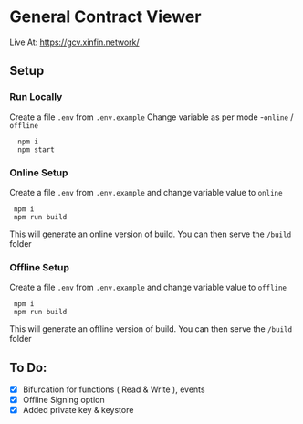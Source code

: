 # General Contract Viewer

Live At: https://gcv.xinfin.network/

## Setup

### Run Locally

Create a file `.env` from `.env.example` Change variable as per mode  -`online` / `offline`

```
  npm i 
  npm start
```

### Online Setup

 Create a file `.env` from `.env.example` and change variable value to `online`

 ```
  npm i 
  npm run build
 
 ```
This will generate an online version of build. You can then serve the `/build` folder


### Offline Setup

 Create a file `.env` from `.env.example` and change variable value to `offline`

 ```
  npm i 
  npm run build
 
 ```

This will generate an offline version of build. You can then serve the `/build` folder


## To Do:
- [x] Bifurcation for functions ( Read & Write ), events
- [x] Offline Signing option
- [x] Added private key & keystore
